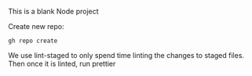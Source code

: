 This is a blank Node project

Create new repo:
```
gh repo create
```

We use lint-staged to only spend time linting the changes to staged files.
Then once it is linted, run prettier